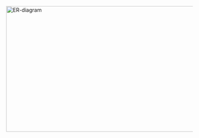 <img width="768" height="341" alt="ER-diagram" src="https://github.com/user-attachments/assets/c1ad5cbb-dec1-4f43-8ea6-4d0abb44f52c" />
